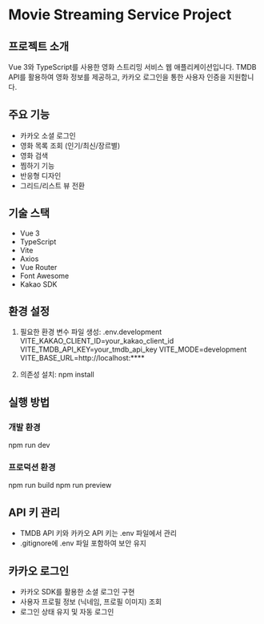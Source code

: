 # Movie Streaming Service Project

## 프로젝트 소개
Vue 3와 TypeScript를 사용한 영화 스트리밍 서비스 웹 애플리케이션입니다. TMDB API를 활용하여 영화 정보를 제공하고, 카카오 로그인을 통한 사용자 인증을 지원합니다.

## 주요 기능
- 카카오 소셜 로그인
- 영화 목록 조회 (인기/최신/장르별)
- 영화 검색
- 찜하기 기능
- 반응형 디자인
- 그리드/리스트 뷰 전환

## 기술 스택
- Vue 3
- TypeScript
- Vite
- Axios
- Vue Router
- Font Awesome
- Kakao SDK

## 환경 설정
1. 필요한 환경 변수 파일 생성:
.env.development
VITE_KAKAO_CLIENT_ID=your_kakao_client_id
VITE_TMDB_API_KEY=your_tmdb_api_key
VITE_MODE=development
VITE_BASE_URL=http://localhost:****

2. 의존성 설치:
npm install

## 실행 방법
### 개발 환경
npm run dev

### 프로덕션 환경
npm run build                npm run preview

## API 키 관리
- TMDB API 키와 카카오 API 키는 .env 파일에서 관리
- .gitignore에 .env 파일 포함하여 보안 유지

## 카카오 로그인
- 카카오 SDK를 활용한 소셜 로그인 구현
- 사용자 프로필 정보 (닉네임, 프로필 이미지) 조회
- 로그인 상태 유지 및 자동 로그인
